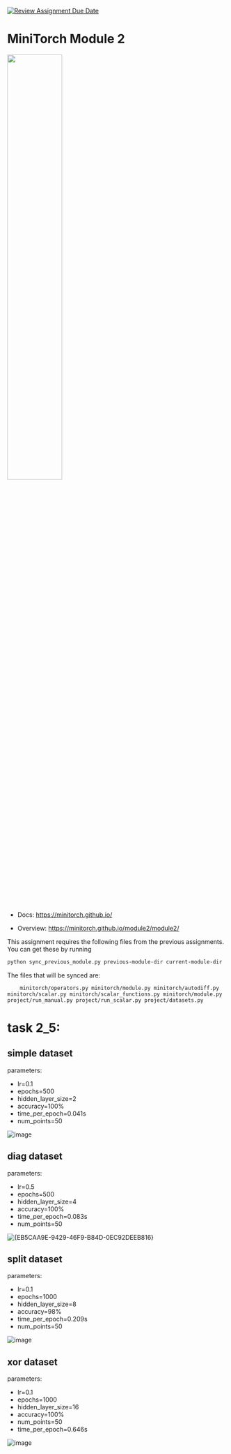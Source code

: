 [![Review Assignment Due Date](https://classroom.github.com/assets/deadline-readme-button-22041afd0340ce965d47ae6ef1cefeee28c7c493a6346c4f15d667ab976d596c.svg)](https://classroom.github.com/a/YFgwt0yY)
# MiniTorch Module 2

<img src="https://minitorch.github.io/minitorch.svg" width="50%">


* Docs: https://minitorch.github.io/

* Overview: https://minitorch.github.io/module2/module2/

This assignment requires the following files from the previous assignments. You can get these by running

```bash
python sync_previous_module.py previous-module-dir current-module-dir
```

The files that will be synced are:

        minitorch/operators.py minitorch/module.py minitorch/autodiff.py minitorch/scalar.py minitorch/scalar_functions.py minitorch/module.py project/run_manual.py project/run_scalar.py project/datasets.py

# task 2_5:
## simple dataset
parameters:
* lr=0.1
* epochs=500
* hidden_layer_size=2
* accuracy=100%
* time_per_epoch=0.041s
* num_points=50

![image](https://github.com/user-attachments/assets/9d012b9e-0d3b-43b8-9ec1-01848c08c688)

## diag dataset
parameters:
* lr=0.5
* epochs=500
* hidden_layer_size=4
* accuracy=100%
* time_per_epoch=0.083s
* num_points=50

![{EB5CAA9E-9429-46F9-B84D-0EC92DEEB816}](https://github.com/user-attachments/assets/c7ce17cf-e8e5-4f00-b6e4-f5b125c8a57e)

## split dataset
parameters:
* lr=0.1
* epochs=1000
* hidden_layer_size=8
* accuracy=98%
* time_per_epoch=0.209s
* num_points=50

![image](https://github.com/user-attachments/assets/9365b19f-a5d8-411c-97c6-87937fce2552)

## xor dataset
parameters:
* lr=0.1
* epochs=1000
* hidden_layer_size=16
* accuracy=100%
* num_points=50
* time_per_epoch=0.646s

![image](https://github.com/user-attachments/assets/58f85f5c-e083-4652-9c75-cd8467367436)
